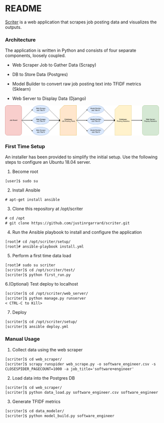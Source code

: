# README

[Scriter](www.scriter.net) is a web application that scrapes job posting data and visualizes
the outputs.


### Architecture

The application is written in Python and consists of four separate components, loosely coupled.

* Web Scraper Job to Gather Data (Scrapy)

* DB to Store Data (Postgres)

* Model Builder to convert raw job posting text into TFIDF metrics (Sklearn)

* Web Server to Display Data (Django)

![Visual of Architecture](scriter_overview.png)

### First Time Setup

An installer has been provided to simplify the initial setup. Use the following
steps to configure an Ubuntu 18.04 server.

1. Become root

```
[user]$ sudo su
```

2. Install Ansible

```
# apt-get install ansible
```

3. Clone this repository at /opt/scriter

```
# cd /opt
# git clone https://github.com/justinrgarrard/scriter.git
```

4. Run the Ansible playbook to install and configure the application

```
[root]# cd /opt/scriter/setup/
[root]# ansible-playbook install.yml
```

5. Perform a first time data load
```
[root]# sudo su scriter
[scriter]$ cd /opt/scriter/test/
[scriter]$ python first_run.py
```

6.(Optional) Test deploy to localhost
```
[scriter]$ cd /opt/scriter/web_server/
[scriter]$ python manage.py runserver
< CTRL-C to Kill>
```

7. Deploy
```
[scriter]$ cd /opt/scriter/setup/
[scriter]$ ansible deploy.yml
```

### Manual Usage

1. Collect data using the web scraper

```
[scriter]$ cd web_scraper/
[scriter]$ scrapy runspider web_scrape.py -o software_engineer.csv -s CLOSESPIDER_PAGECOUNT=1000 -a job_title='software+engineer'
```

2. Load data into the Postgres DB

```
[scriter]$ cd web_scraper/
[scriter]$ python data_load.py software_engineer.csv software_engineer
```

3. Generate TFIDF metrics

```
[scriter]$ cd data_modeler/
[scriter]$ python model_build.py software_engineer
```

